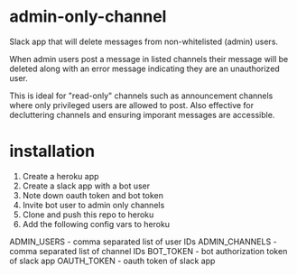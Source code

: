 # admin-only-channel
Slack app that will delete messages from non-whitelisted (admin) users.

When admin users post a message in listed channels their message will be deleted along with an error message indicating they are an unauthorized user.

This is ideal for "read-only" channels such as announcement channels where only privileged users are allowed to post. Also effective for decluttering channels and ensuring imporant messages are accessible.

# installation

1. Create a heroku app
2. Create a slack app with a bot user
3. Note down oauth token and bot token
4. Invite bot user to admin only channels
5. Clone and push this repo to heroku
6. Add the following config vars to heroku

ADMIN_USERS - comma separated list of user IDs
ADMIN_CHANNELS - comma separated list of channel IDs
BOT_TOKEN - bot authorization token of slack app
OAUTH_TOKEN - oauth token of slack app
